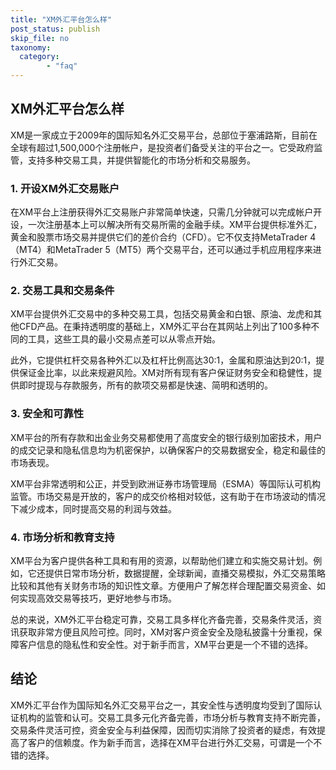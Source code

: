 ```yaml
---
title: "XM外汇平台怎么样"
post_status: publish
skip_file: no
taxonomy:
  category:
        - "faq"
---
```


## XM外汇平台怎么样

XM是一家成立于2009年的国际知名外汇交易平台，总部位于塞浦路斯，目前在全球有超过1,500,000个注册帐户，是投资者们备受关注的平台之一。它受政府监管，支持多种交易工具，并提供智能化的市场分析和交易服务。

### 1. 开设XM外汇交易账户

在XM平台上注册获得外汇交易账户非常简单快速，只需几分钟就可以完成帐户开设，一次注册基本上可以解决所有交易所需的金融手续。XM平台提供标准外汇，黄金和股票市场交易并提供它们的差价合约（CFD）。它不仅支持MetaTrader 4（MT4）和MetaTrader 5（MT5）两个交易平台，还可以通过手机应用程序来进行外汇交易。

### 2. 交易工具和交易条件

XM平台提供外汇交易中的多种交易工具，包括交易黄金和白银、原油、龙虎和其他CFD产品。在秉持透明度的基础上，XM外汇平台在其网站上列出了100多种不同的工具，这些工具的最小交易点差可以从零点开始。

此外，它提供杠杆交易各种外汇以及杠杆比例高达30:1，金属和原油达到20:1，提供保证金比率，以此来规避风险。XM对所有现有客户保证财务安全和稳健性，提供即时提现与存款服务，所有的款项交易都是快速、简明和透明的。

### 3. 安全和可靠性

XM平台的所有存款和出金业务交易都使用了高度安全的银行级别加密技术，用户的成交记录和隐私信息均为机密保护，以确保客户的交易数据安全，稳定和最佳的市场表现。

XM平台非常透明和公正，并受到欧洲证券市场管理局（ESMA）等国际认可机构监管。市场交易是开放的，客户的成交价格相对较低，这有助于在市场波动的情况下减少成本，同时提高交易的利润与效益。

### 4. 市场分析和教育支持

XM平台为客户提供各种工具和有用的资源，以帮助他们建立和实施交易计划。例如，它还提供日常市场分析，数据提醒，全球新闻，直播交易模拟，外汇交易策略比较和其他有关财务市场的知识性文章。方便用户了解怎样合理配置交易资金、如何实现高效交易等技巧，更好地参与市场。

总的来说，XM外汇平台稳定可靠，交易工具多样化齐备完善，交易条件灵活，资讯获取非常方便且风险可控。同时，XM对客户资金安全及隐私披露十分重视，保障客户信息的隐私性和安全性。对于新手而言，XM平台更是一个不错的选择。

## 结论

XM外汇平台作为国际知名外汇交易平台之一，其安全性与透明度均受到了国际认证机构的监管和认可。交易工具多元化齐备完善，市场分析与教育支持不断完善，交易条件灵活可控，资金安全与利益保障，因而切实消除了投资者的疑虑，有效提高了客户的信赖度。作为新手而言，选择在XM平台进行外汇交易，可谓是一个不错的选择。

